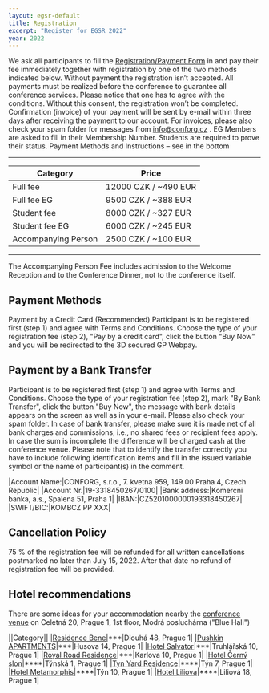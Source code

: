 ```yaml
---
layout: egsr-default
title: Registration
excerpt: "Register for EGSR 2022"
year: 2022
---
```


We ask all participants to fill the <a href="http://www.conforg.cz/en/event/?event_id=20" target="_blank">Registration/Payment Form</a> in and pay their fee immediately together with registration by one of the two methods indicated below. Without payment the registration isn’t accepted. All payments must be realized before the conference to guarantee all conference services. Please notice that one has to agree with the conditions. Without this consent, the registration won’t be completed.  Confirmation (invoice) of your payment will be sent by e-mail within three days after receiving the payment to our account. For invoices, please also check your spam folder for messages from info@conforg.cz . EG Members are asked to fill in their Membership Number. Students are required to prove their status.  Payment Methods and Instructions  – see in the bottom


---

|Category          |Price                     |
|------------------|--------------------------|
|Full fee		   |12000 CZK / ~490 EUR      |
|Full fee EG       |9500 CZK / ~388 EUR        |
|Student fee       |8000 CZK / ~327 EUR       |
|Student fee EG    |6000 CZK / ~245 EUR       |
|Accompanying Person|2500 CZK / ~100 EUR      |

---
The Accompanying Person Fee includes admission to the Welcome Reception and to the Conference Dinner, not to the conference itself. 

## Payment Methods

Payment by a Credit Card (Recommended)
Participant is to be registered first (step 1) and agree with Terms and Conditions. Choose the type of your registration fee (step 2), "Pay by a credit card", click the button "Buy Now" and you will be redirected to the 3D secured GP Webpay. 



## Payment by a Bank Transfer 

Participant is to be registered first (step 1) and agree with Terms and Conditions. Choose the type of your registration fee (step 2), mark "By Bank Transfer", click the button "Buy Now", the message with bank details appears on the screen as well as in your e-mail. Please also check your spam folder. 
In case of bank transfer, please make sure it is made net of all bank charges and commissions, i.e., no shared fees or recipient fees apply. In case the sum is incomplete the difference will be charged cash at the conference venue. Please note that to identify the transfer correctly you have to include following identification items and fill in the issued variable symbol or the name of participant(s) in the comment. 

|Account Name:|CONFORG, s.r.o., 7. kvetna 959, 149 00 Praha 4, Czech Republic|
|Account Nr.|19-3318450267/0100|
|Bank address:|Komercni banka, a.s., Spalena 51, Praha 1|
|IBAN:|CZ5201000000193318450267|
|SWIFT/BIC:|KOMBCZ PP XXX|


## Cancellation Policy

75 % of the registration fee will be refunded for all written cancellations postmarked no later than July 15, 2022. After that date no refund of registration fee will be provided. 

## Hotel recommendations

There are some ideas for your accommodation nearby the [conference venue](https://www.google.com/maps/place/50°05'13.6"N+14°25'27.1"E/@50.0883759,14.4235657,18z) on Celetná 20, Prague 1, 1st floor, Modrá posluchárna ("Blue Hall")

||Category||
|[Residence Bene](https://www.residence-bene.cz/en/)|\*\*\*|Dlouhá 48, Prague 1|
|[Pushkin APARTMENTS](https://pushkin-apartments.hotel.cz/)|\*\*\*|Husova 14, Prague 1|
|[Hotel Salvator](https://www.salvator.cz/)|\*\*\*|Truhlářská 10, Prague 1|
|[Royal Road Residence](https://royal-road-residence.hotel.cz/)|\*\*\*|Karlova 10, Prague 1|
|[Hotel Černý slon](https://www.hotelcernyslon.cz/en/)|\*\*\*\*|Týnská 1, Prague 1|
|[Tyn Yard Residence](https://www.tynyardresidence.com/en/)|\*\*\*\*|Týn 7, Prague 1|
|[Hotel Metamorphis](https://www.hotelmetamorphis.cz/en)|\*\*\*\*|Týn 10, Prague 1|
|[Hotel Liliova](https://www.hotelliliova.com/)|\*\*\*\*|Liliová 18, Prague 1|
